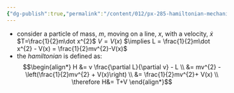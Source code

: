 ```yaml
---
{"dg-publish":true,"permalink":"/content/012/px-285-hamiltonian-mechanics-and-fluid-dynamics/d-the-hamiltonian/px-285-d1-the-hamiltonian/","noteIcon":"1","created":"2024-11-25T10:50:32.000+00:00","updated":"2024-11-26T13:00:02.235+00:00"}
---
```


- consider a particle of mass, $m$, moving on a line, $x$, with a velocity, $\dot x$
		$T=\frac{1}{2}m\dot x^{2}$
		$V=V(x)$
		$\implies L = \frac{1}{2}m\dot x^{2} - V(x) = \frac{1}{2}mv^{2}-V(x)$
- the *hamiltonian* is defined as: 
$$\begin{align*}
	H &= v \frac{\partial L}{\partial v} - L \\
	&= mv^{2} - \left(\frac{1}{2}mv^{2} + V(x)\right) \\
	&= \frac{1}{2}mv^{2}+ V(x) \\
	\therefore H&= T+V
\end{align*}$$
